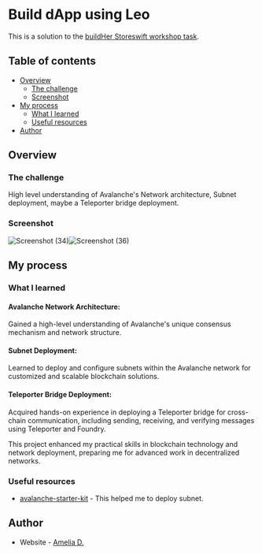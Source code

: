 # Build dApp using Leo

This is a solution to the [buildHer Storeswift workshop task](https://github.com/ava-labs/avalanche-starter-kit/blob/main/src/0-send-receive/_INSTRUCTIONS.md). 

## Table of contents

- [Overview](#overview)
  - [The challenge](#the-challenge)
  - [Screenshot](#screenshot)
- [My process](#my-process)
  - [What I learned](#what-i-learned)
  - [Useful resources](#useful-resources)
- [Author](#author)


## Overview

### The challenge

High level understanding of Avalanche's Network architecture, Subnet deployment, maybe a Teleporter bridge deployment.


### Screenshot
![Screenshot (34)](https://github.com/amelia2802/buildher_projects/assets/49182604/ba5eec58-73a8-4b14-8532-5727489b9f20)![Screenshot (36)](https://github.com/amelia2802/buildher_projects/assets/49182604/5f981715-ff2b-49fd-bc32-2c2c7b57d0a4)





## My process

### What I learned
 #### Avalanche Network Architecture:

Gained a high-level understanding of Avalanche's unique consensus mechanism and network structure.

 #### Subnet Deployment:

Learned to deploy and configure subnets within the Avalanche network for customized and scalable blockchain solutions.

 #### Teleporter Bridge Deployment:

Acquired hands-on experience in deploying a Teleporter bridge for cross-chain communication, including sending, receiving, and verifying messages using Teleporter and Foundry.

This project enhanced my practical skills in blockchain technology and network deployment, preparing me for advanced work in decentralized networks.

### Useful resources

- [avalanche-starter-kit](https://github.com/ava-labs/avalanche-starter-kit/) - This helped me to deploy subnet.


## Author

- Website - [Amelia D.](https://ameliadutta.netlify.app/)

